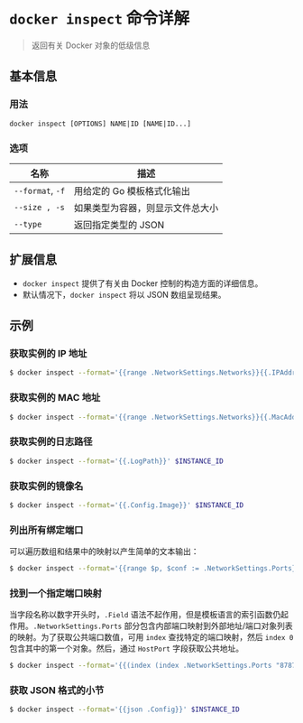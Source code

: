# `docker inspect` 命令详解

> 返回有关 Docker 对象的低级信息

## 基本信息

### 用法

```
docker inspect [OPTIONS] NAME|ID [NAME|ID...]
```

### 选项

| 名称 | 描述 |
| ---- | ---- |
| `--format`, `-f` | 用给定的 Go 模板格式化输出 |
| `--size , -s` | 如果类型为容器，则显示文件总大小 |
| `--type` | 返回指定类型的 JSON |

## 扩展信息

- `docker inspect` 提供了有关由 Docker 控制的构造方面的详细信息。
- 默认情况下，`docker inspect` 将以 JSON 数组呈现结果。

## 示例

### 获取实例的 IP 地址

```bash
$ docker inspect --format='{{range .NetworkSettings.Networks}}{{.IPAddress}}{{end}}' $INSTANCE_ID
```

### 获取实例的 MAC 地址

```bash
$ docker inspect --format='{{range .NetworkSettings.Networks}}{{.MacAddress}}{{end}}' $INSTANCE_ID
```

### 获取实例的日志路径

```bash
$ docker inspect --format='{{.LogPath}}' $INSTANCE_ID
```

### 获取实例的镜像名

```bash
$ docker inspect --format='{{.Config.Image}}' $INSTANCE_ID
```

### 列出所有绑定端口

可以遍历数组和结果中的映射以产生简单的文本输出：

```bash
$ docker inspect --format='{{range $p, $conf := .NetworkSettings.Ports}} {{$p}} -> {{(index $conf 0).HostPort}} {{end}}' $INSTANCE_ID
```

### 找到一个指定端口映射

当字段名称以数字开头时，`.Field` 语法不起作用，但是模板语言的索引函数仍起作用。`.NetworkSettings.Ports` 部分包含内部端口映射到外部地址/端口对象列表的映射。为了获取公共端口数值，可用 `index` 查找特定的端口映射，然后 `index 0` 包含其中的第一个对象。然后，通过 `HostPort` 字段获取公共地址。

```bash
$ docker inspect --format='{{(index (index .NetworkSettings.Ports "8787/tcp") 0).HostPort}}' $INSTANCE_ID
```
### 获取 JSON 格式的小节

```bash
$ docker inspect --format='{{json .Config}}' $INSTANCE_ID
```
